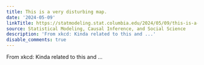 ```yaml
---
title: This is a very disturbing map.
date: '2024-05-09'
linkTitle: https://statmodeling.stat.columbia.edu/2024/05/09/this-is-a-very-disturbing-map/
source: Statistical Modeling, Causal Inference, and Social Science
description: 'From xkcd: Kinda related to this and ...'
disable_comments: true
---
```

From xkcd: Kinda related to this and ...